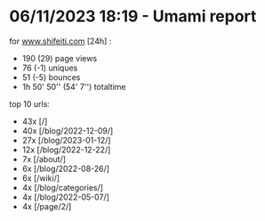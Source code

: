 # 06/11/2023 18:19 - Umami report
for www.shifeiti.com [24h] :

 - 190 (29) page views
 - 76 (-1) uniques
 - 51 (-5) bounces
 - 1h 50' 50'' (54' 7'') totaltime


top 10 urls:
 - 43x [/]
 - 40x [/blog/2022-12-09/]
 - 27x [/blog/2023-01-12/]
 - 12x [/blog/2022-12-22/]
 - 7x [/about/]
 - 6x [/blog/2022-08-26/]
 - 6x [/wiki/]
 - 4x [/blog/categories/]
 - 4x [/blog/2022-05-07/]
 - 4x [/page/2/]


